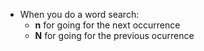  - When you do a word search:
    - **n** for going for the next occurrence
    - **N** for going for the previous ocurrence
